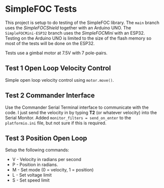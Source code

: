 # SimpleFOC Tests
This project is setup to do testing of the SimpleFOC library. The `main` branch uses the *SimpleFOCShield* together with an Arduino UNO.  The `SimpleFOCMini-ESP32` branch uses the *SimpleFOCMini* with an ESP32.  Testing on the Arduino UNO is limited to the size of the flash memory so most of the tests will be done on the ESP32.

Tests use a gimbal motor at 7.5V with 7 pole-pairs.  

## Test 1 Open Loop Velocity Control 
Simple open loop velocity control using `motor.move()`.

## Test 2 Commander Interface
Use the Commander Serial Terminal interface to communicate with the code.  I just send the velocity in by typing **T2** (or whatever velocity) into the Serial Monitor. Added `monitor_filters = send_on_enter` to the `platformio.ini` file, but not sure if this is required.

## Test 3 Position Open Loop
Setup the following commands:
- V - Velocity in radians per second
- P - Position in radians.
- M - Set mode (0 = velocity, 1 = position)
- L - Set voltage limit
- S - Set speed limit
